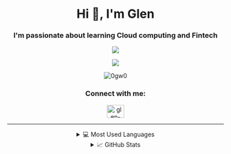 <h1 align="center">Hi 👋, I'm Glen</h1> 

<h3 align="center">I'm passionate about learning Cloud computing and Fintech</h3>

<!-- Vicky: Your Colourblind Assistant -->
<p align="center">
  <a href="https://vicky-nine.vercel.app/">
      <img src="https://img.shields.io/badge/-Ellipsis_Tech_Series_2023_Hackathon-black?style=flat-square&logo=react" />
  </a>
</p>

<!-- Revente -->
<p align="center">
  <a href="https://smu-wad2.web.app/">
      <img src="https://img.shields.io/badge/-Revent%C3%A9_Ecommerce_website-black?style=flat-square&logo=vue.js" />
  </a>
</p>

<!-- page views -->
<p align="center"> <img src="https://komarev.com/ghpvc/?username=0gw0&label=Profile%20views&color=0e75b6&style=flat" alt="0gw0" /> </p>

<h3 align="center">Connect with me:</h3>
<p align="center">
  <a href="https://linkedin.com/in/glen-wangsanegara" target="blank"><img align="center" src="https://raw.githubusercontent.com/rahuldkjain/github-profile-readme-generator/master/src/images/icons/Social/linked-in-alt.svg" alt="glen-wangsanegara" height="30" width="40" /></a>
</p>
<hr />
<!--https://github.com/anuraghazra/github-readme-stats/#language-card-exclusive-options-->
<div align="center">
  <details>
    <summary>💻 Most Used Languages</summary>
    <div>
      <a href="https://github.com/0gw0">
        <img height=300 align="center" src="https://github-readme-stats.vercel.app/api/top-langs/?username=0gw0&theme=react&langs_count=100&hide_progress=true" />
        <br />
        <img height=400 align="center" src="https://github-readme-stats.vercel.app/api/top-langs/?username=0gw0&theme=react&layout=donut-vertical&langs_count=100&custom_title=Languages%20Percentage" />
        <img height=400 align="center" src="https://github-readme-stats.vercel.app/api/top-langs/?username=0gw0&theme=react&layout=donut-vertical&hide=jupyter%20notebook&langs_count=100&custom_title=Excluding%20Jupyter%20Notebook" />
        <img height=400 align="center" src="https://github-readme-stats.vercel.app/api/top-langs/?username=0gw0&theme=react&layout=donut-vertical&hide=jupyter%20notebook,html,css,scss&langs_count=100&custom_title=Excluding%20Jupyter,%20HTML,%20CSS" />
      </a
    </div>
    </div>
  </details>
  <details>
    <summary>📈 GitHub Stats</summary>
    <div>
      <a href="https://github.com/0gw0">
        <img align="center" src="https://github-readme-stats.vercel.app/api?username=0gw0&card_width=600&theme=react&show_icons=true&hide_border=false&count_private=true&include_all_commits" />
        <br />
        <a><img align="center" src="https://github-readme-streak-stats.herokuapp.com/?user=0gw0&card_width=600&theme=react&hide_border=false&count_private=true&include_all_commits" alt="0gw0"/></a>
      </a>
    </div>
  </details>
</div>
<!-- Ref: https://github.com/drkostas/drkostas/blob/main/README.md -->
